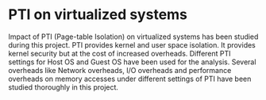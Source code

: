 # PTI on virtualized systems
Impact of PTI (Page-table Isolation) on virtualized systems has been studied during this project. PTI provides kernel and user space isolation. It provides kernel security but at the cost of increased overheads. Different PTI settings for Host OS and Guest OS have been used for the analysis. Several overheads like Network overheads, I/O overheads and performance overheads on memory accesses under different settings of PTI have been studied thoroughly in this project.

